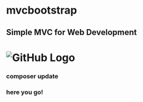 # mvcbootstrap
## Simple MVC for Web Development

# ![GitHub Logo](https://ugurcengiz.com/mvcbootstrap.jpg)

### composer update
### here you go!
